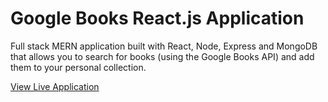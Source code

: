 # Google Books React.js Application

Full stack MERN application built with React, Node, Express and MongoDB that allows you to search for books (using the Google Books API) and add them to your personal collection.

[View Live Application](https://lit-ravine-68144.herokuapp.com/)
